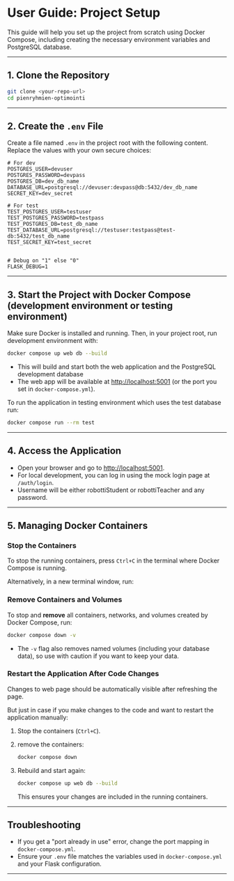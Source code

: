 # User Guide: Project Setup

This guide will help you set up the project from scratch using Docker Compose, including creating the necessary environment variables and PostgreSQL database.

---

## 1. Clone the Repository

```bash
git clone <your-repo-url>
cd pienryhmien-optimointi
```

---

## 2. Create the `.env` File

Create a file named `.env` in the project root with the following content. Replace the values with your own secure choices:

```env
# For dev
POSTGRES_USER=devuser
POSTGRES_PASSWORD=devpass
POSTGRES_DB=dev_db_name
DATABASE_URL=postgresql://devuser:devpass@db:5432/dev_db_name
SECRET_KEY=dev_secret

# For test
TEST_POSTGRES_USER=testuser
TEST_POSTGRES_PASSWORD=testpass
TEST_POSTGRES_DB=test_db_name
TEST_DATABASE_URL=postgresql://testuser:testpass@test-db:5432/test_db_name
TEST_SECRET_KEY=test_secret


# Debug on "1" else "0"
FLASK_DEBUG=1
```

---

## 3. Start the Project with Docker Compose (development environment or testing environment)

Make sure Docker is installed and running. Then, in your project root, run development environment with:

```bash
docker compose up web db --build
```

- This will build and start both the web application and the PostgreSQL development database
- The web app will be available at [http://localhost:5001](http://localhost:5001) (or the port you set in `docker-compose.yml`).

To run the application in testing environment which uses the test database run:

```bash
docker compose run --rm test
```

---

## 4. Access the Application

- Open your browser and go to [http://localhost:5001](http://localhost:5001).
- For local development, you can log in using the mock login page at `/auth/login`.
- Username will be either robottiStudent or robottiTeacher and any password.

---

## 5. Managing Docker Containers

### Stop the Containers

To stop the running containers, press `Ctrl+C` in the terminal where Docker Compose is running.

Alternatively, in a new terminal window, run:

### Remove Containers and Volumes

To stop and **remove** all containers, networks, and volumes created by Docker Compose, run:

```bash
docker compose down -v
```

- The `-v` flag also removes named volumes (including your database data), so use with caution if you want to keep your data.

### Restart the Application After Code Changes

Changes to web page should be automatically visible after refreshing the page.

But just in case if you make changes to the code and want to restart the application manually:

1. Stop the containers (`Ctrl+C`).
2. remove the containers:

   ```bash
   docker compose down
   ```

3. Rebuild and start again:

   ```bash
   docker compose up web db --build
   ```

   This ensures your changes are included in the running containers.

---

## Troubleshooting

- If you get a "port already in use" error, change the port mapping in `docker-compose.yml`.
- Ensure your `.env` file matches the variables used in `docker-compose.yml` and your Flask configuration.

---
